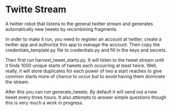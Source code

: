 Twitte Stream
==============

A twitter robot that listens to the general twitter stream and generates automatically new tweets by recombining fragments.

In order to make it run, you need to register an account at twitter, create a twitter app and 
authorize this app to manage the account. Then copy the credentials_template.py file to credentials.py and fill in the 
keys and secrets.

Then first run harvest_tweet_starts.py. It will listen to the tweet stream until it finds 1000 unique starts of tweets
each occurring at least twice. Well, really, it will store duplicates for each power of two a start reaches to give
common starts more of chance to occur but to avoid having them dominate the stream.

After this you can run generate_tweets. By default it will send out a new tweet every three hours. It also attempts
to answer simple questions though this is very much a work in progress.

